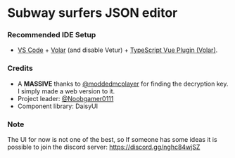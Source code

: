 # Subway surfers JSON editor

### Recommended IDE Setup

- [VS Code](https://code.visualstudio.com/) + [Volar](https://marketplace.visualstudio.com/items?itemName=Vue.volar) (and disable Vetur) + [TypeScript Vue Plugin (Volar)](https://marketplace.visualstudio.com/items?itemName=Vue.vscode-typescript-vue-plugin).

### Credits

- A **MASSIVE** thanks to [@moddedmcplayer](https://github.com/moddedmcplayer) for finding the decryption key. I simply made a web version to it.
- Project leader: [@Noobgamer0111](https://github.com/Noobgamer0111)
- Component library: DaisyUI

### Note

The UI for now is not one of the best, so If someone has some ideas it is possible to join the discord server: https://discord.gg/nghc84wjSZ
